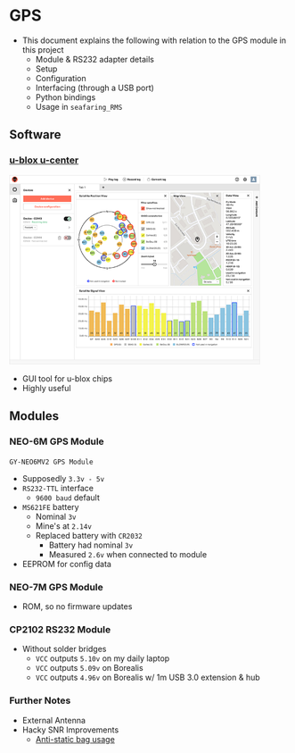 # GPS

- This document explains the following with relation to the GPS module in this project
  - Module & RS232 adapter details
  - Setup
  - Configuration
  - Interfacing (through a USB port)
  - Python bindings
  - Usage in `seafaring_RMS`

## Software

### [u-blox u-center](https://www.u-blox.com/en/product/u-center)

[<img src="./images/u-center2_web.png" width="450"/>](./images/u-center2_web.png)

- GUI tool for u-blox chips
- Highly useful

## Modules

### NEO-6M GPS Module

`GY-NEO6MV2 GPS Module`

- Supposedly `3.3v - 5v`
- `RS232-TTL` interface
  - `9600 baud` default
- `MS621FE` battery
  - Nominal `3v`
  - Mine's at `2.14v`
  - Replaced battery with `CR2032`
    - Battery had nominal `3v`
    - Measured `2.6v` when connected to module
- EEPROM for config data

### NEO-7M GPS Module

- ROM, so no firmware updates

### CP2102 RS232 Module

- Without solder bridges
  - `VCC` outputs `5.10v` on my daily laptop
  - `VCC` outputs `5.09v` on Borealis
  - `VCC` outputs `4.96v` on Borealis w/ 1m USB 3.0 extension & hub

### Further Notes

- External Antenna
- Hacky SNR Improvements
  - [Anti-static bag usage](https://portal.u-blox.com/s/question/0D52p00008JOmGUCA1/so-i-laid-an-antistatic-bag-under-a-receiverantenna-and-it-improved-snr)
